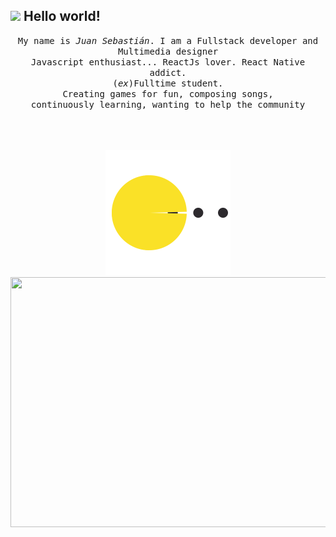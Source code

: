 ## <img src="https://raw.githubusercontent.com/alexnaiman/alexnaiman/master/resources/welcomeglitch.gif" width="50px" /> Hello world!

<p align="center" >
  <samp>
    My name is <em>Juan Sebastián</em>. I am a Fullstack developer and Multimedia designer
  <br/> Javascript enthusiast... ReactJs lover. React Native addict. 
    <br/> (<em>ex</em>)Fulltime student.
      <br/>
Creating games for fun, composing songs,
          <br/>
continuously learning, wanting to help the community
  </samp>
  <br/>
  <br/>
  <br/>
</p>

<div align="center">
	<br>
	<img src="https://raw.githubusercontent.com/Aniket965/Aniket965/master/pacman.svg?sanitize=true" width="200" height="200">
	<br>
    	<img src="https://bingimages.herokuapp.com/unsplash1" width="800" height="400">
</div>

